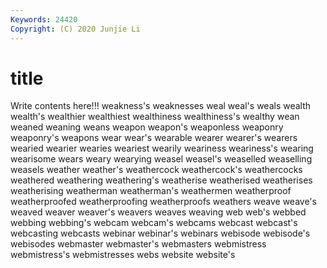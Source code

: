 ```yaml
---
Keywords: 24420
Copyright: (C) 2020 Junjie Li
---
```


# title

Write contents here!!!
weakness's 
weaknesses 
weal 
weal's 
weals 
wealth 
wealth's 
wealthier 
wealthiest 
wealthiness
wealthiness's 
wealthy 
wean 
weaned 
weaning 
weans 
weapon 
weapon's 
weaponless 
weaponry
weaponry's 
weapons 
wear 
wear's 
wearable 
wearer 
wearer's 
wearers 
wearied 
wearier
wearies 
weariest 
wearily 
weariness 
weariness's 
wearing 
wearisome 
wears 
weary 
wearying
weasel 
weasel's 
weaselled 
weaselling 
weasels 
weather 
weather's 
weathercock 
weathercock's 
weathercocks
weathered 
weathering 
weathering's 
weatherise 
weatherised 
weatherises 
weatherising 
weatherman 
weatherman's 
weathermen
weatherproof 
weatherproofed 
weatherproofing 
weatherproofs 
weathers 
weave 
weave's 
weaved 
weaver 
weaver's
weavers 
weaves 
weaving 
web 
web's 
webbed 
webbing 
webbing's 
webcam 
webcam's
webcams 
webcast 
webcast's 
webcasting 
webcasts 
webinar 
webinar's 
webinars 
webisode 
webisode's
webisodes 
webmaster 
webmaster's 
webmasters 
webmistress 
webmistress's 
webmistresses 
webs 
website 
website's
